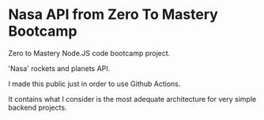 # Nasa API from Zero To Mastery Bootcamp

Zero to Mastery Node.JS code bootcamp project.

'Nasa' rockets and planets API.

I made this public just in order to use Github Actions.

It contains what I consider is the most adequate architecture for very simple backend projects.
